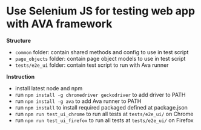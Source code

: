 # Use Selenium JS for testing web app with AVA framework

**Structure**

-   `common` folder: contain shared methods and config to use in test script
-   `page_objects` folder: contain page object models to use in test script
-   `tests/e2e_ui` folder: contain test script to run with Ava runner

**Instruction**

-   install latest node and npm
-   run `npm install -g chromedriver geckodriver` to add driver to PATH
-   run `npm install -g ava` to add Ava runner to PATH
-   run `npm install` to install required packaged defined at package.json
-   run `npm run test_ui_chrome` to run all tests at `tests/e2e_ui/` on Chrome
-   run `npm run test_ui_firefox` to run all tests at `tests/e2e_ui/` on Firefox
